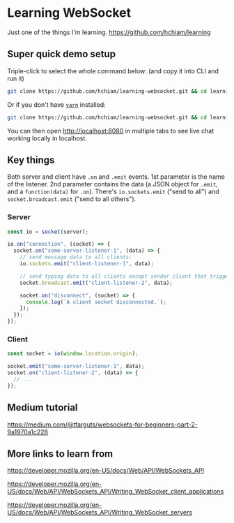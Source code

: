 # Learning WebSocket

Just one of the things I'm learning. <https://github.com/hchiam/learning>

## Super quick demo setup

Triple-click to select the whole command below: (and copy it into CLI and run it)

```bash
git clone https://github.com/hchiam/learning-websocket.git && cd learning-websocket && yarn && nodemon
```

Or if you don't have [`yarn`](https://github.com/hchiam/learning-yarn) installed:

```bash
git clone https://github.com/hchiam/learning-websocket.git && cd learning-websocket && npm install && nodemon
```

You can then open <http://localhost:8080> in multiple tabs to see live chat working locally in localhost.

## Key things

Both server and client have `.on` and `.emit` events. 1st parameter is the name of the listener. 2nd parameter contains the data (a JSON object for `.emit`, and a `function(data)` for `.on`). There's `io.sockets.emit` ("send to all") and `socket.broadcast.emit` ("send to all others").

### Server

```js
const io = socket(server);

io.on("connection", (socket) => {
  socket.on("some-server-listener-1", (data) => {
    // send message data to all clients:
    io.sockets.emit("client-listener-1", data);

    // send typing data to all clients except sender client that triggered this listener:
    socket.broadcast.emit("client-listener-2", data);

    socket.on("disconnect", (socket) => {
      console.log(`A client socket disconnected.`);
    });
  });
});
```

### Client

```js
const socket = io(window.location.origin);

socket.emit("some-server-listener-1", data);
socket.on("client-listener-2", (data) => {
  // ...
});
```

## Medium tutorial

<https://medium.com/@tfarguts/websockets-for-beginners-part-2-9a1970a1c228>

## More links to learn from

<https://developer.mozilla.org/en-US/docs/Web/API/WebSockets_API>

<https://developer.mozilla.org/en-US/docs/Web/API/WebSockets_API/Writing_WebSocket_client_applications>

<https://developer.mozilla.org/en-US/docs/Web/API/WebSockets_API/Writing_WebSocket_servers>
